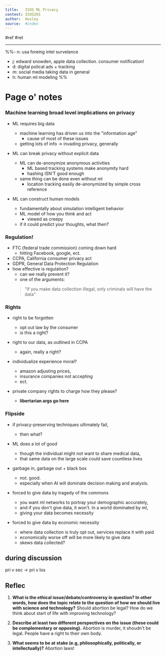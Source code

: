 ```yaml
---
title:   ISOS ML Privacy
context: ISOS201
author:  Huxley
source:  #index
---
```


#ref #ret 

---

%%- n: usa foreing intel survelance
- j: edward snowden, apple data collection. consumer notification!
- d: digital polical ads + tracking
- m: social media taking data in general
- h: human ml modeling
%%

# Page o' notes

### Machine learning broad level implications on privacy

- ML requires big data
	- machine learning has driven us into the "information age"
		- cause of most of these issues
	- getting lots of info -> invading privacy, generally
	
- ML can break privacy without explicit data
	- ML can de-anonymize anonymous activities
		- ML based tracking systems make anonymity hard
		- hashing ISN'T good enough
	- same thing can be done even without ml
		- location tracking easily de-anonymized by simple cross reference
		
- ML can construct human models
	- fundamentally about simulation intelligent behavior
	- ML model of how you think and act
		- viewed as creepy
	- if it could predict your thoughts, what then?

### Regulation!

- FTC (federal trade commission) coming down hard
	- hitting Facebook, google, ect.
- CCPA, California consumer privacy act
- GDPR, General Data Protection Regulation
- how effective is regulation? 
	- can we really prevent it?
	- one of the arguments: 
	> "if you make data collection illegal, only criminals will have the data"

### Rights

- right to be forgotten
	- opt out law by the consumer
	- is this a right?
	
- right to our data, as outlined in CCPA
	- again, really a right?
	
- individualize experience moral?
	- amazon adjusting prices,
	- insurance companies not accepting 
	- ect. 

- private company rights to charge how they please?
	- **libertarian args go here**

### Flipside

- if privacy-preserving techniques ultimately fail, 
	- then what?
	
- ML does a lot of good
	- though the individual might not want to share medical data,
	- that same data on the large scale could save countless lives

- garbage in, garbage out + black box
	- not. good. 
	- especially when AI will dominate decision making and analysis.

- forced to give data by tragedy of the commons
	- you want ml networks to portray your demographic accurately,
	- and if you don't give data, it won't. In a world dominated by ml,
	- giving your data becomes necessity

- forced to give data by economic necessity
	- where data collection is truly opt out, services replace it with paid
	- economically worse off will be more likely to give data
	- skews data collected? 

## during discussion


pri v sec -> pri v los


## Reflec

1) **What is the ethical issue/debate/controversy in question? In other words, how does the topic relate to the question of how we should live with science and technology?**
Should abortion be legal? How do we think about start of life with improving technology?

2) **Describe at least two different perspectives on the issue (these could be complementary or opposing).**
Abortion is murder, it shoudn't be legal.
People have a right to their own body.

3) **What seems to be at stake (e.g, philosophically, politically, or intellectually)?**
Abortion laws!


























